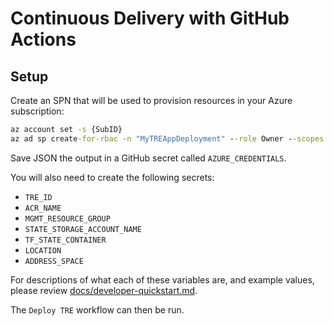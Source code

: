 # Continuous Delivery with GitHub Actions

## Setup

Create an SPN that will be used to provision resources in your Azure subscription:

```cmd
az account set -s {SubID}
az ad sp create-for-rbac -n "MyTREAppDeployment" --role Owner --scopes /subscriptions/{SubID} --sdk-auth
```

Save JSON the output in a GitHub secret called `AZURE_CREDENTIALS`.

You will also need to create the following secrets:

- `TRE_ID`
- `ACR_NAME`
- `MGMT_RESOURCE_GROUP`
- `STATE_STORAGE_ACCOUNT_NAME`
- `TF_STATE_CONTAINER`
- `LOCATION`
- `ADDRESS_SPACE`

For descriptions of what each of these variables are, and example values, please review [docs/developer-quickstart.md](docs/developer-quickstart.md).

The `Deploy TRE` workflow can then be run.
